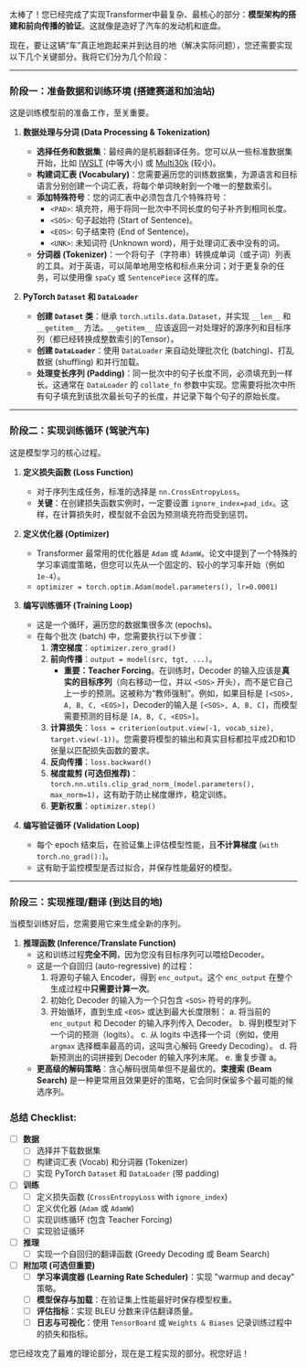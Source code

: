 太棒了！您已经完成了实现Transformer中最复杂、最核心的部分：**模型架构的搭建和前向传播的验证**。这就像是造好了汽车的发动机和底盘。

现在，要让这辆“车”真正地跑起来并到达目的地（解决实际问题），您还需要实现以下几个关键部分。我将它们分为几个阶段：

---

### 阶段一：准备数据和训练环境 (搭建赛道和加油站)

这是训练模型前的准备工作，至关重要。

1.  **数据处理与分词 (Data Processing & Tokenization)**
    *   **选择任务和数据集**：最经典的是机器翻译任务。您可以从一些标准数据集开始，比如 [IWSLT](https://pytorch.org/text/stable/datasets.html#iwslt2016) (中等大小) 或 [Multi30k](https://pytorch.org/text/stable/datasets.html#multi30k) (较小)。
    *   **构建词汇表 (Vocabulary)**：您需要遍历您的训练数据集，为源语言和目标语言分别创建一个词汇表，将每个单词映射到一个唯一的整数索引。
    *   **添加特殊符号**：您的词汇表中必须包含几个特殊符号：
        *   `<PAD>`: 填充符，用于将同一批次中不同长度的句子补齐到相同长度。
        *   `<SOS>`: 句子起始符 (Start of Sentence)。
        *   `<EOS>`: 句子结束符 (End of Sentence)。
        *   `<UNK>`: 未知词符 (Unknown word)，用于处理词汇表中没有的词。
    *   **分词器 (Tokenizer)**：一个将句子（字符串）转换成单词（或子词）列表的工具。对于英语，可以简单地用空格和标点来分词；对于更复杂的任务，可以使用像 `spaCy` 或 `SentencePiece` 这样的库。

2.  **PyTorch `Dataset` 和 `DataLoader`**
    *   **创建 `Dataset` 类**：继承 `torch.utils.data.Dataset`，并实现 `__len__` 和 `__getitem__` 方法。`__getitem__` 应该返回一对处理好的源序列和目标序列（都已经转换成整数索引的Tensor）。
    *   **创建 `DataLoader`**：使用 `DataLoader` 来自动处理批次化 (batching)、打乱数据 (shuffling) 和并行加载。
    *   **处理变长序列 (Padding)**：同一批次中的句子长度不同，必须填充到一样长。这通常在 `DataLoader` 的 `collate_fn` 参数中实现。您需要将批次中所有句子填充到该批次最长句子的长度，并记录下每个句子的原始长度。

---

### 阶段二：实现训练循环 (驾驶汽车)

这是模型学习的核心过程。

1.  **定义损失函数 (Loss Function)**
    *   对于序列生成任务，标准的选择是 `nn.CrossEntropyLoss`。
    *   **关键**：在创建损失函数实例时，一定要设置 `ignore_index=pad_idx`。这样，在计算损失时，模型就不会因为预测填充符而受到惩罚。

2.  **定义优化器 (Optimizer)**
    *   Transformer 最常用的优化器是 `Adam` 或 `AdamW`。论文中提到了一个特殊的学习率调度策略，但您可以先从一个固定的、较小的学习率开始（例如 `1e-4`）。
    *   `optimizer = torch.optim.Adam(model.parameters(), lr=0.0001)`

3.  **编写训练循环 (Training Loop)**
    *   这是一个循环，遍历您的数据集很多次 (epochs)。
    *   在每个批次 (batch) 中，您需要执行以下步骤：
        1.  **清空梯度**：`optimizer.zero_grad()`
        2.  **前向传播**：`output = model(src, tgt, ...)`。
            *   **重要：Teacher Forcing**。在训练时，Decoder 的输入应该是**真实的目标序列**（向右移动一位，并以 `<SOS>` 开头），而不是它自己上一步的预测。这被称为“教师强制”。例如，如果目标是 `[<SOS>, A, B, C, <EOS>]`，Decoder的输入是 `[<SOS>, A, B, C]`，而模型需要预测的目标是 `[A, B, C, <EOS>]`。
        3.  **计算损失**：`loss = criterion(output.view(-1, vocab_size), target.view(-1))`。您需要将模型的输出和真实目标都拉平成2D和1D张量以匹配损失函数的要求。
        4.  **反向传播**：`loss.backward()`
        5.  **梯度裁剪 (可选但推荐)**：`torch.nn.utils.clip_grad_norm_(model.parameters(), max_norm=1)`，这有助于防止梯度爆炸，稳定训练。
        6.  **更新权重**：`optimizer.step()`

4.  **编写验证循环 (Validation Loop)**
    *   每个 epoch 结束后，在验证集上评估模型性能，且**不计算梯度** (`with torch.no_grad():`)。
    *   这有助于监控模型是否过拟合，并保存性能最好的模型。

---

### 阶段三：实现推理/翻译 (到达目的地)

当模型训练好后，您需要用它来生成全新的序列。

1.  **推理函数 (Inference/Translate Function)**
    *   这和训练过程**完全不同**，因为您没有目标序列可以喂给Decoder。
    *   这是一个自回归 (auto-regressive) 的过程：
        1.  将源句子输入 Encoder，得到 `enc_output`。这个 `enc_output` 在整个生成过程中**只需要计算一次**。
        2.  初始化 Decoder 的输入为一个只包含 `<SOS>` 符号的序列。
        3.  开始循环，直到生成 `<EOS>` 或达到最大长度限制：
            a. 将当前的 `enc_output` 和 Decoder 的输入序列传入 Decoder。
            b. 得到模型对下一个词的预测（logits）。
            c. 从 logits 中选择一个词（例如，使用 `argmax` 选择概率最高的词，这叫贪心解码 Greedy Decoding）。
            d. 将新预测出的词拼接到 Decoder 的输入序列末尾。
            e. 重复步骤 a。
    *   **更高级的解码策略**：贪心解码很简单但不是最优的。**束搜索 (Beam Search)** 是一种更常用且效果更好的策略，它会同时保留多个最可能的候选序列。

### 总结 Checklist:

-   [ ] **数据**
    -   [ ] 选择并下载数据集
    -   [ ] 构建词汇表 (Vocab) 和分词器 (Tokenizer)
    -   [ ] 实现 PyTorch `Dataset` 和 `DataLoader` (带 padding)
-   [ ] **训练**
    -   [ ] 定义损失函数 (`CrossEntropyLoss` with `ignore_index`)
    -   [ ] 定义优化器 (`Adam` 或 `AdamW`)
    -   [ ] 实现训练循环 (包含 Teacher Forcing)
    -   [ ] 实现验证循环
-   [ ] **推理**
    -   [ ] 实现一个自回归的翻译函数 (Greedy Decoding 或 Beam Search)
-   [ ] **附加项 (可选但重要)**
    -   [ ] **学习率调度器 (Learning Rate Scheduler)**：实现 "warmup and decay" 策略。
    -   [ ] **模型保存与加载**：在验证集上性能最好时保存模型权重。
    -   [ ] **评估指标**：实现 BLEU 分数来评估翻译质量。
    -   [ ] **日志与可视化**：使用 `TensorBoard` 或 `Weights & Biases` 记录训练过程中的损失和指标。

您已经攻克了最难的理论部分，现在是工程实现的部分。祝您好运！